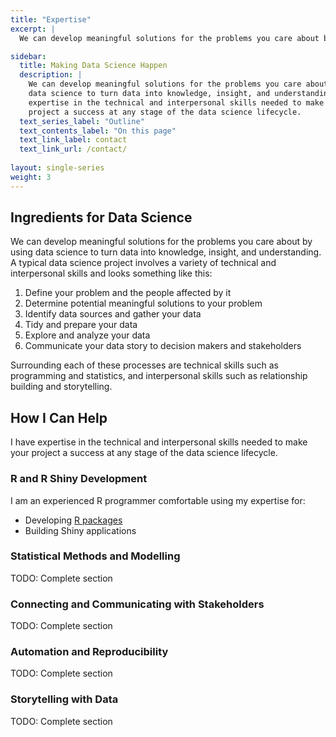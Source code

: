 ```yaml
---
title: "Expertise"
excerpt: |
  We can develop meaningful solutions for the problems you care about by using data science to turn data into knowledge, insight, and understanding. I have expertise in the technical and interpersonal skills needed to make your project a success at any stage of the data science lifecycle.

sidebar: 
  title: Making Data Science Happen
  description: |
    We can develop meaningful solutions for the problems you care about by using
    data science to turn data into knowledge, insight, and understanding. I have
    expertise in the technical and interpersonal skills needed to make your 
    project a success at any stage of the data science lifecycle.
  text_series_label: "Outline" 
  text_contents_label: "On this page"
  text_link_label: contact
  text_link_url: /contact/
  
layout: single-series
weight: 3
---
```


## Ingredients for Data Science

We can develop meaningful solutions for the problems you care about by using data science to turn data into knowledge, insight, and understanding. A typical data science project involves a variety of technical and interpersonal skills and looks something like this:

1. Define your problem and the people affected by it
2. Determine potential meaningful solutions to your problem
3. Identify data sources and gather your data 
4. Tidy and prepare your data
5. Explore and analyze your data
6. Communicate your data story to decision makers and stakeholders

Surrounding each of these processes are technical skills such as programming and statistics, and interpersonal skills such as relationship building and storytelling.

## How I Can Help

I have expertise in the technical and interpersonal skills needed to make your project a success at any stage of the data science lifecycle.

### R and R Shiny Development

I am an experienced R programmer comfortable using my expertise for:

- Developing [R packages](/categories/r-packages/)
- Building Shiny applications

### Statistical Methods and Modelling

TODO: Complete section

### Connecting and Communicating with Stakeholders

TODO: Complete section

### Automation and Reproducibility

TODO: Complete section

### Storytelling with Data

TODO: Complete section

